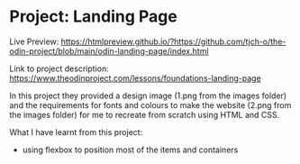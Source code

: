 # Project: Landing Page 

Live Preview: https://htmlpreview.github.io/?https://github.com/tjch-o/the-odin-project/blob/main/odin-landing-page/index.html

Link to project description: https://www.theodinproject.com/lessons/foundations-landing-page

In this project they provided a design image (1.png from the images folder) and the requirements for fonts and colours to make the website (2.png from the images folder) for me to recreate from scratch using HTML and CSS. 

What I have learnt from this project:
- using flexbox to position most of the items and containers
